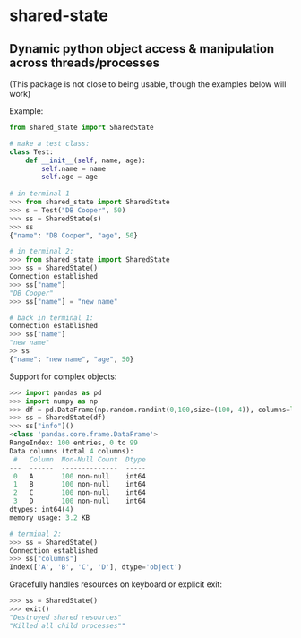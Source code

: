 shared-state
===========================
 Dynamic python object access & manipulation across threads/processes
---
 (This package is not close to being usable, though the examples below will work)
  
Example:
```python
from shared_state import SharedState

# make a test class:
class Test:
    def __init__(self, name, age):
        self.name = name
        self.age = age
    
# in terminal 1
>>> from shared_state import SharedState
>>> s = Test("DB Cooper", 50)
>>> ss = SharedState(s)
>>> ss
{"name": "DB Cooper", "age", 50}

# in terminal 2: 
>>> from shared_state import SharedState
>>> ss = SharedState()
Connection established
>>> ss["name"]
"DB Cooper"
>>> ss["name"] = "new name"

# back in terminal 1:
Connection established
>>> ss["name"]
"new name"
>> ss 
{"name": "new name", "age", 50}
```

Support for complex objects:
```python
>>> import pandas as pd
>>> import numpy as np
>>> df = pd.DataFrame(np.random.randint(0,100,size=(100, 4)), columns=list('ABCD'))
>>> ss = SharedState(df)
>>> ss["info"]()
<class 'pandas.core.frame.DataFrame'>
RangeIndex: 100 entries, 0 to 99
Data columns (total 4 columns):
 #   Column  Non-Null Count  Dtype
---  ------  --------------  -----
 0   A       100 non-null    int64
 1   B       100 non-null    int64
 2   C       100 non-null    int64
 3   D       100 non-null    int64
dtypes: int64(4)
memory usage: 3.2 KB

# terminal 2:
>>> ss = SharedState()
Connection established
>>> ss["columns"]
Index(['A', 'B', 'C', 'D'], dtype='object')
```

Gracefully handles resources on keyboard or explicit exit:
```python
>>> ss = SharedState()
>>> exit()
"Destroyed shared resources"
"Killed all child processes""
```
